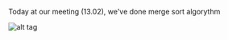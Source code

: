 Today at our meeting (13.02), we've done merge sort algorythm

![alt tag](https://upload.wikimedia.org/wikipedia/commons/c/cc/Merge-sort-example-300px.gif)

